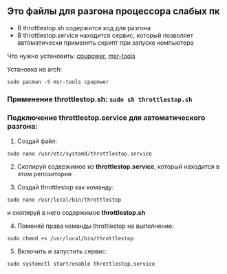 ## Это файлы для разгона процессора слабых пк

+ В throttlestop.sh содержится код для разгона
+ В throttlestop.service находится сервис, который позволяет автоматически применять скрипт при запуске компьютера

Что нужно установить: [cpupower](https://archlinux.org/packages/?name=cpupower), [msr-tools](https://archlinux.org/packages/?q=msr-tools)

Установка на arch: 
```
sudo pacman -S msr-tools cpupower
```

### Применение throttlestop.sh: ```sudo sh throttlestop.sh```

### Подключение throttlestop.service для автоматического разгона:
1) Создай файл: 
```
sudo nano /usr/etc/systemd/throttlestop.service
``` 

2) Cкопируй содержимое из **throttlestop.service**, который находится в этом репозитории

3) Создай throttlestop как команду: 
```
sudo nano /usr/local/bin/throttlestop
``` 
и скопируй в него содержимое **throttlestop.sh**

4) Поменяй права команды throttlestop на выполнение: 
```
sudo chmod +x /usr/local/bin/throttlestop
```

5) Включить и запустить сервис: 
```
sudo systemctl start/enable throttlestop.service
```